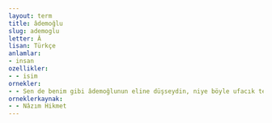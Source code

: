 ```yaml
---
layout: term
title: âdemoğlu
slug: ademoglu
letter: Â
lisan: Türkçe
anlamlar:
- insan
ozellikler:
- - isim
ornekler:
- - Sen de benim gibi âdemoğlunun eline düşseydin, niye böyle ufacık tefecik kaldığımı anlardın.
orneklerkaynak:
- - Nâzım Hikmet
---
```

